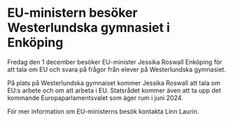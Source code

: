# EU-ministern besöker Westerlundska gymnasiet i Enköping

Fredag den 1 december besöker EU-minister Jessika Roswall Enköping för att tala om EU och svara på frågor från elever på Westerlundska gymnasiet.

På plats på Westerlundska gymnaiset kommer Jessika Roswall att tala om EU:s arbete och om att arbeta i EU. Statsrådet kommer även att ta upp det kommande Europaparlamentsvalet som äger rum i juni 2024.

För mer information om EU-ministerns besök kontakta Linn Laurin.

